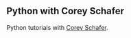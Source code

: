 ## Python with Corey Schafer

Python tutorials with [Corey Schafer](https://www.youtube.com/channel/UCCezIgC97PvUuR4_gbFUs5g "Corey Schafer").

